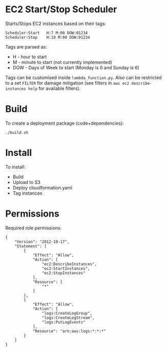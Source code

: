 # EC2 Start/Stop Scheduler

Starts/Stops EC2 instances based on their tags:

	Scheduler:Start   H:7 M:00 DOW:01234
	Scheduler:Stop    H:19 M:00 DOW:01234

Tags are parsed as:

* H - hour to start
* M - minute to start (not currently implemented)
* DOW - Days of Week to start (Monday is 0 and Sunday is 6)

Tags can be customised inside `lambda_function.py`. Also can be restricted to a set `FILTER` for damage mitigation (see filters in `aws ec2 describe-instances help` for available filters).

# Build
To create a deployment package (code+dependencies):

	./build.sh

# Install

To install:

* Build
* Upload to S3
* Deploy cloudformation.yaml
* Tag instances

# Permissions
Required role permissions:

	{
		"Version": "2012-10-17",
		"Statement": [
			{
				"Effect": "Allow",
				"Action": [
					"ec2:DescribeInstances",
					"ec2:StartInstances",
					"ec2:StopInstances"
				],
				"Resource": [
					"*"
				]
			},
			{
				"Effect": "Allow",
				"Action": [
					"logs:CreateLogGroup",
					"logs:CreateLogStream",
					"logs:PutLogEvents"
				],
				"Resource": "arn:aws:logs:*:*:*"
			}
		]
	}

